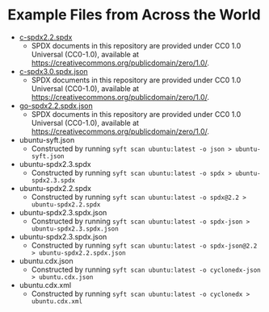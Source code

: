 # Example Files from Across the World

* [c-spdx2.2.spdx](https://github.com/spdx/spdx-examples/blob/35818de46f1c8c23e2384740f0e77bc5cbafac1f/software/example1/spdx2.2/example1.spdx)
    * SPDX documents in this repository are provided under CC0 1.0 Universal (CC0-1.0), available at https://creativecommons.org/publicdomain/zero/1.0/.
* [c-spdx3.0.spdx.json](https://github.com/spdx/spdx-examples/blob/35818de46f1c8c23e2384740f0e77bc5cbafac1f/software/example1/spdx3.0/example1.json)
    * SPDX documents in this repository are provided under CC0 1.0 Universal (CC0-1.0), available at https://creativecommons.org/publicdomain/zero/1.0/.
* [go-spdx2.2.spdx.json](https://github.com/spdx/spdx-examples/blob/35818de46f1c8c23e2384740f0e77bc5cbafac1f/software/example7/spdx2.2/example7-bin.spdx.json)
    * SPDX documents in this repository are provided under CC0 1.0 Universal (CC0-1.0), available at https://creativecommons.org/publicdomain/zero/1.0/.
* ubuntu-syft.json
    * Constructed by running `syft scan ubuntu:latest -o json > ubuntu-syft.json`
* ubuntu-spdx2.3.spdx
    * Constructed by running `syft scan ubuntu:latest -o spdx > ubuntu-spdx2.3.spdx`
* ubuntu-spdx2.2.spdx
    * Constructed by running `syft scan ubuntu:latest -o spdx@2.2 > ubuntu-spdx2.2.spdx`
* ubuntu-spdx2.3.spdx.json
    * Constructed by running `syft scan ubuntu:latest -o spdx-json > ubuntu-spdx2.3.spdx.json`
* ubuntu-spdx2.3.spdx.json
    * Constructed by running `syft scan ubuntu:latest -o spdx-json@2.2 > ubuntu-spdx2.2.spdx.json`
* ubuntu.cdx.json
    * Constructed by running `syft scan ubuntu:latest -o cyclonedx-json > ubuntu.cdx.json`
* ubuntu.cdx.xml
    * Constructed by running `syft scan ubuntu:latest -o cyclonedx > ubuntu.cdx.xml`
